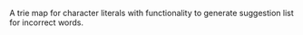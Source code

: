 A trie map for character literals with functionality to generate suggestion list for incorrect words.